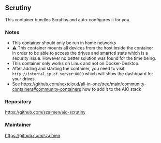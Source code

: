 ## Scrutiny
This container bundles Scrutiny and auto-configures it for you.

### Notes
- This container should only be run in home networks
- ⚠️ This container mounts all devices from the host inside the container in order to be able to access the drives and smartctl stats which is a security issue. However no better solution was found for the time being.
- This container only works on Linux and not on Docker-Desktop.
- After adding and starting the container, you need to visit `http://internal.ip.of.server:8000` which will show the dashboard for your drives.
- See https://github.com/nextcloud/all-in-one/tree/main/community-containers#community-containers how to add it to the AIO stack

### Repository
https://github.com/szaimen/aio-scrutiny

### Maintainer
https://github.com/szaimen
